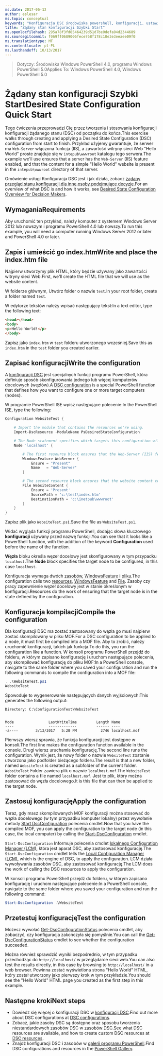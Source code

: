 ```yaml
---
ms.date: 2017-06-12
author: eslesar
ms.topic: conceptual
keywords: "Konfiguracja DSC środowiska powershell, konfiguracji, ustawienia"
title: "Żądany stan konfiguracji Szybki Start"
ms.openlocfilehash: 295a78f3fd85464239d51d7be0defa04d2344689
ms.sourcegitcommit: f069ff0689006fece768f178c10e3e3eeaee09f0
ms.translationtype: MT
ms.contentlocale: pl-PL
ms.lasthandoff: 10/13/2017
---
```

> <span data-ttu-id="4da5b-103">Dotyczy: Środowiska Windows PowerShell 4.0, programu Windows PowerShell 5.0</span><span class="sxs-lookup"><span data-stu-id="4da5b-103">Applies To: Windows PowerShell 4.0, Windows PowerShell 5.0</span></span>

# <a name="desired-state-configuration-quick-start"></a><span data-ttu-id="4da5b-104">Żądany stan konfiguracji Szybki Start</span><span class="sxs-lookup"><span data-stu-id="4da5b-104">Desired State Configuration Quick Start</span></span>

<span data-ttu-id="4da5b-105">Tego ćwiczenia przeprowadzi Cię przez tworzenia i stosowania konfiguracji konfiguracji żądanego stanu (DSC) od początku do końca.</span><span class="sxs-lookup"><span data-stu-id="4da5b-105">This exercise walks through creating and applying a Desired State Configuration (DSC) configuration from start to finish.</span></span>
<span data-ttu-id="4da5b-106">Przykład użyjemy gwarantuje, że serwer ma `Web-Server` włączona funkcja (IIS), a zawartość witryny sieci Web "Hello World" proste znajduje się w `intepub\wwwroot` katalogu tego serwera.</span><span class="sxs-lookup"><span data-stu-id="4da5b-106">The example we'll use ensures that a server has the `Web-Server` (IIS) feature enabled, and that the content for a simple "Hello World" website is present in the `intepub\wwwroot` directory of that server.</span></span>

<span data-ttu-id="4da5b-107">Omówienie usługi Konfiguracja DSC jest i jak działa, zobacz [żądany przegląd stanu konfiguracji dla inne osoby podejmujące decyzje](decisionMaker.md).</span><span class="sxs-lookup"><span data-stu-id="4da5b-107">For an overview of what DSC is and how it works, see [Desired State Configuration Overview for Decision Makers](decisionMaker.md).</span></span>

## <a name="requirements"></a><span data-ttu-id="4da5b-108">Wymagania</span><span class="sxs-lookup"><span data-stu-id="4da5b-108">Requirements</span></span>

<span data-ttu-id="4da5b-109">Aby uruchomić ten przykład, należy komputer z systemem Windows Server 2012 lub nowszym i programu PowerShell 4.0 lub nowszy.</span><span class="sxs-lookup"><span data-stu-id="4da5b-109">To run this example, you will need a computer running Windows Server 2012 or later and PowerShell 4.0 or later.</span></span>

## <a name="write-and-place-the-indexhtm-file"></a><span data-ttu-id="4da5b-110">Zapis i umieścić go index.htm</span><span class="sxs-lookup"><span data-stu-id="4da5b-110">Write and place the index.htm file</span></span>

<span data-ttu-id="4da5b-111">Najpierw utworzymy plik HTML, który będzie używany jako zawartości witryny sieci Web.</span><span class="sxs-lookup"><span data-stu-id="4da5b-111">First, we'll create the HTML file that we will use as the website content.</span></span>

<span data-ttu-id="4da5b-112">W folderze głównym, Utwórz folder o nazwie `test`.</span><span class="sxs-lookup"><span data-stu-id="4da5b-112">In your root folder, create a folder named `test`.</span></span>

<span data-ttu-id="4da5b-113">W edytorze tekstów należy wpisać następujący tekst:</span><span class="sxs-lookup"><span data-stu-id="4da5b-113">In a text editor, type the following text:</span></span>

```html
<head></head>
<body>
<p>Hello World!</p>
</body>
```

<span data-ttu-id="4da5b-114">Zapisz jako `index.htm` w `test` folderu utworzonego wcześniej.</span><span class="sxs-lookup"><span data-stu-id="4da5b-114">Save this as `index.htm` in the `test` folder you created earlier.</span></span> 

## <a name="write-the-configuration"></a><span data-ttu-id="4da5b-115">Zapisać konfiguracji</span><span class="sxs-lookup"><span data-stu-id="4da5b-115">Write the configuration</span></span>

<span data-ttu-id="4da5b-116">A [konfiguracji DSC](configurations.md) jest specjalnych funkcji programu PowerShell, która definiuje sposób skonfigurowania jednego lub więcej komputerów docelowych (węzłów).</span><span class="sxs-lookup"><span data-stu-id="4da5b-116">A [DSC configuration](configurations.md) is a special PowerShell function that defines how you want to configure one or more target computers (nodes).</span></span>

<span data-ttu-id="4da5b-117">W programie PowerShell ISE wpisz następujące polecenie:</span><span class="sxs-lookup"><span data-stu-id="4da5b-117">In the PowerShell ISE, type the following:</span></span>

```powershell
Configuration WebsiteTest {

    # Import the module that contains the resources we're using.
    Import-DscResource -ModuleName PsDesiredStateConfiguration

    # The Node statement specifies which targets this configuration will be applied to.
    Node 'localhost' {

        # The first resource block ensures that the Web-Server (IIS) feature is enabled.
        WindowsFeature WebServer {
            Ensure = "Present"
            Name   = "Web-Server"
        }

        # The second resource block ensures that the website content copied to the website root folder.
        File WebsiteContent {
            Ensure = 'Present'
            SourcePath = 'c:\test\index.htm'
            DestinationPath = 'c:\inetpub\wwwroot'
        }
    }
}
```

<span data-ttu-id="4da5b-118">Zapisz plik jako `WebsiteTest.ps1`.</span><span class="sxs-lookup"><span data-stu-id="4da5b-118">Save the file as `WebsiteTest.ps1`.</span></span>

<span data-ttu-id="4da5b-119">Widać wygląda funkcji programu PowerShell, dodając słowa kluczowego **konfiguracji** używany przed nazwę funkcji.</span><span class="sxs-lookup"><span data-stu-id="4da5b-119">You can see that it looks like a PowerShell function, with the addition of the keyword **Configuration** used before the name of the function.</span></span>

<span data-ttu-id="4da5b-120">**Węzła** bloku określa węzeł docelowy jest skonfigurowany w tym przypadku `localhost`.</span><span class="sxs-lookup"><span data-stu-id="4da5b-120">The **Node** block specifies the target node to be configured, in this case `localhost`.</span></span>

<span data-ttu-id="4da5b-121">Konfiguracja wymaga dwóch [zasobów](resources.md), [WindowsFeature](windowsFeatureResource.md) i [pliku](fileResource.md).</span><span class="sxs-lookup"><span data-stu-id="4da5b-121">The configuration calls two [resources](resources.md), [WindowsFeature](windowsFeatureResource.md) and [File](fileResource.md).</span></span>
<span data-ttu-id="4da5b-122">Zasoby czy pracy zapewnienie węzeł docelowy jest w stanie określonym w konfiguracji.</span><span class="sxs-lookup"><span data-stu-id="4da5b-122">Resources do the work of ensuring that the target node is in the state defined by the configuration.</span></span>

## <a name="compile-the-configuration"></a><span data-ttu-id="4da5b-123">Konfiguracja kompilacji</span><span class="sxs-lookup"><span data-stu-id="4da5b-123">Compile the configuration</span></span>

<span data-ttu-id="4da5b-124">Dla konfiguracji DSC ma zostać zastosowany do węzła go musi najpierw zostać skompilowany w pliku MOF.</span><span class="sxs-lookup"><span data-stu-id="4da5b-124">For a DSC configuration to be applied to a node, it must first be compiled into a MOF file.</span></span>
<span data-ttu-id="4da5b-125">Aby to zrobić, należy uruchomić konfiguracji, takich jak funkcja.</span><span class="sxs-lookup"><span data-stu-id="4da5b-125">To do this, you run the configuration like a function.</span></span>
<span data-ttu-id="4da5b-126">W konsoli programu PowerShell przejdź do folderu, w którym zapisano konfigurację i uruchom następujące polecenia, aby skompilować konfigurację do pliku MOF:</span><span class="sxs-lookup"><span data-stu-id="4da5b-126">In a PowerShell console, navigate to the same folder where you saved your configuration and run the following commands to compile the configuration into a MOF file:</span></span>

```powershell
. .\WebsiteTest.ps1
WebsiteTest
```

<span data-ttu-id="4da5b-127">Spowoduje to wygenerowanie następujących danych wyjściowych:</span><span class="sxs-lookup"><span data-stu-id="4da5b-127">This generates the following output:</span></span>

```
Directory: C:\ConfigurationTest\WebsiteTest


Mode                LastWriteTime         Length Name
----                -------------         ------ ----
-a----        3/13/2017   5:20 PM           2746 localhost.mof
```

<span data-ttu-id="4da5b-128">Pierwszy wiersz sprawia, że funkcja konfiguracji jest dostępne w konsoli.</span><span class="sxs-lookup"><span data-stu-id="4da5b-128">The first line makes the configuration function available in the console.</span></span>
<span data-ttu-id="4da5b-129">Drugi wiersz uruchamia konfigurację.</span><span class="sxs-lookup"><span data-stu-id="4da5b-129">The second line runs the configuration.</span></span>
<span data-ttu-id="4da5b-130">Wynik jest, że nowy folder o nazwie `WebsiteTest` zostanie utworzona jako podfolder bieżącego folderu.</span><span class="sxs-lookup"><span data-stu-id="4da5b-130">The result is that a new folder, named `WebsiteTest` is created as a subfolder of the current folder.</span></span>
<span data-ttu-id="4da5b-131">`WebsiteTest` Folder zawiera plik o nazwie `localhost.mof`.</span><span class="sxs-lookup"><span data-stu-id="4da5b-131">The `WebsiteTest` folder contains a file named `localhost.mof`.</span></span>
<span data-ttu-id="4da5b-132">Jest to plik, który można zastosować do węzła docelowego.</span><span class="sxs-lookup"><span data-stu-id="4da5b-132">It is this file that can then be applied to the target node.</span></span>

## <a name="apply-the-configuration"></a><span data-ttu-id="4da5b-133">Zastosuj konfigurację</span><span class="sxs-lookup"><span data-stu-id="4da5b-133">Apply the configuration</span></span>

<span data-ttu-id="4da5b-134">Teraz, gdy masz skompilowanych MOF konfiguracji można stosować do węzła docelowego (w tym przypadku komputer lokalny) przez wywołanie metody [Start DscConfiguration](/reference/5.1/PSDesiredStateConfiguration/Start-DscConfiguration) polecenia cmdlet.</span><span class="sxs-lookup"><span data-stu-id="4da5b-134">Now that you have the compiled MOF, you can apply the configuration to the target node (in this case, the local computer) by calling the [Start-DscConfiguration](/reference/5.1/PSDesiredStateConfiguration/Start-DscConfiguration) cmdlet.</span></span>

<span data-ttu-id="4da5b-135">`Start-DscConfiguration` Informuje polecenia cmdlet [lokalnego Configuration Manager (LCM)](metaConfig.md), która jest aparat DSC, aby zastosować konfigurację.</span><span class="sxs-lookup"><span data-stu-id="4da5b-135">The `Start-DscConfiguration` cmdlet tells the [Local Configuration Manager (LCM)](metaConfig.md), which is the engine of DSC, to apply the configuration.</span></span>
<span data-ttu-id="4da5b-136">LCM działa wywoływania zasobów DSC, aby zastosować konfigurację.</span><span class="sxs-lookup"><span data-stu-id="4da5b-136">The LCM does the work of calling the DSC resources to apply the configuration.</span></span>

<span data-ttu-id="4da5b-137">W konsoli programu PowerShell przejdź do folderu, w którym zapisano konfigurację i uruchom następujące polecenie:</span><span class="sxs-lookup"><span data-stu-id="4da5b-137">In a PowerShell console, navigate to the same folder where you saved your configuration and run the following command:</span></span>

```powershell
Start-DscConfiguration .\WebsiteTest
```

## <a name="test-the-configuration"></a><span data-ttu-id="4da5b-138">Przetestuj konfigurację</span><span class="sxs-lookup"><span data-stu-id="4da5b-138">Test the configuration</span></span>

<span data-ttu-id="4da5b-139">Możesz wywołać [Get-DscConfigurationStatus](/reference/5.1/PSDesiredStateConfiguration/Get-DscConfigurationStatus) polecenia cmdlet, aby zobaczyć, czy konfiguracja zakończyła się pomyślnie.</span><span class="sxs-lookup"><span data-stu-id="4da5b-139">You can call the [Get-DscConfigurationStatus](/reference/5.1/PSDesiredStateConfiguration/Get-DscConfigurationStatus) cmdlet to see whether the configuration succeeded.</span></span> 

<span data-ttu-id="4da5b-140">Można również sprawdzić wyniki bezpośrednio, w tym przypadku przechodząc do `http://localhost/` w przeglądarce sieci web.</span><span class="sxs-lookup"><span data-stu-id="4da5b-140">You can also test the results directly, in this case by browsing to `http://localhost/` in a web browser.</span></span>
<span data-ttu-id="4da5b-141">Powinna zostać wyświetlona strona "Hello World" HTML, który został utworzony jako pierwszy krok w tym przykładzie.</span><span class="sxs-lookup"><span data-stu-id="4da5b-141">You should see the "Hello World" HTML page you created as the first step in this example.</span></span>

## <a name="next-steps"></a><span data-ttu-id="4da5b-142">Następne kroki</span><span class="sxs-lookup"><span data-stu-id="4da5b-142">Next steps</span></span>

- <span data-ttu-id="4da5b-143">Dowiedz się więcej o konfiguracji DSC w [konfiguracji DSC](configurations.md).</span><span class="sxs-lookup"><span data-stu-id="4da5b-143">Find out more about DSC configurations at [DSC configurations](configurations.md).</span></span>
- <span data-ttu-id="4da5b-144">Zobacz, jakie zasoby DSC są dostępne oraz sposobu tworzenia niestandardowych zasobów DSC w [zasobów DSC](resources.md).</span><span class="sxs-lookup"><span data-stu-id="4da5b-144">See what DSC resources are available, and how to create custom DSC resources at [DSC resources](resources.md).</span></span>
- <span data-ttu-id="4da5b-145">Znajdź konfiguracji DSC i zasobów w [galerii programu PowerShell](https://www.powershellgallery.com/).</span><span class="sxs-lookup"><span data-stu-id="4da5b-145">Find DSC configurations and resources in the [PowerShell Gallery](https://www.powershellgallery.com/).</span></span>



